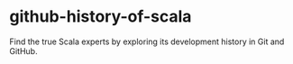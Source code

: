 # github-history-of-scala
Find the true Scala experts by exploring its development history in Git and GitHub.
